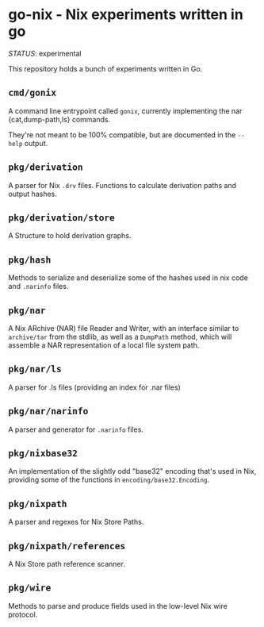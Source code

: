 # go-nix - Nix experiments written in go

*STATUS*: experimental

This repository holds a bunch of experiments written in Go.

## `cmd/gonix`
A command line entrypoint called `gonix`, currently implementing the nar
{cat,dump-path,ls} commands.

They're not meant to be 100% compatible, but are documented in the `--help`
output.

## `pkg/derivation`
A parser for Nix `.drv` files.
Functions to calculate derivation paths and output hashes.

## `pkg/derivation/store`
A Structure to hold derivation graphs.

## `pkg/hash`
Methods to serialize and deserialize some of the hashes used in nix code and
`.narinfo` files.

## `pkg/nar`
A Nix ARchive (NAR) file Reader and Writer, with an interface similar to
`archive/tar` from the stdlib, as well as a `DumpPath` method, which
will assemble a NAR representation of a local file system path.

## `pkg/nar/ls`
A parser for .ls files (providing an index for .nar files)

## `pkg/nar/narinfo`
A parser and generator for `.narinfo` files.

## `pkg/nixbase32`
An implementation of the slightly odd "base32" encoding that's used in Nix,
providing some of the functions in `encoding/base32.Encoding`.

## `pkg/nixpath`
A parser and regexes for Nix Store Paths.

## `pkg/nixpath/references`
A Nix Store path reference scanner.

## `pkg/wire`
Methods to parse and produce fields used in the low-level Nix wire protocol.
